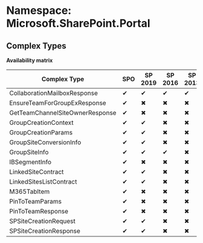 # Namespace: Microsoft.SharePoint.Portal
## Complex Types

**Availability matrix**

Complex Type | SPO | SP 2019 | SP 2016 | SP 2013
----------|-----|---------|---------|--------
CollaborationMailboxResponse | ✔ | ✔ | ✔ | ✔
EnsureTeamForGroupExResponse | ✔ | ✖ | ✖ | ✖
GetTeamChannelSiteOwnerResponse | ✔ | ✖ | ✖ | ✖
GroupCreationContext | ✔ | ✔ | ✖ | ✖
GroupCreationParams | ✔ | ✔ | ✖ | ✖
GroupSiteConversionInfo | ✔ | ✔ | ✖ | ✖
GroupSiteInfo | ✔ | ✔ | ✔ | ✖
IBSegmentInfo | ✔ | ✖ | ✖ | ✖
LinkedSiteContract | ✔ | ✔ | ✖ | ✖
LinkedSitesListContract | ✔ | ✔ | ✖ | ✖
M365TabItem | ✔ | ✖ | ✖ | ✖
PinToTeamParams | ✔ | ✖ | ✖ | ✖
PinToTeamResponse | ✔ | ✖ | ✖ | ✖
SPSiteCreationRequest | ✔ | ✔ | ✖ | ✖
SPSiteCreationResponse | ✔ | ✔ | ✖ | ✖
